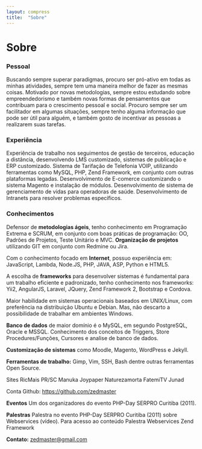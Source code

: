 ```yaml
---
layout: compress
title:  "Sobre"
---
```


# Sobre


### Pessoal

Buscando sempre superar paradigmas, procuro ser pró-ativo em todas as minhas atividades, sempre tem uma maneira melhor de fazer as mesmas coisas.
Motivado por novas metodologias, sempre estou estudando sobre empreendedorismo e também novas formas de pensamentos que contribuam para o crescimento pessoal e social.
Procuro sempre ser um facilitador em algumas situações, sempre tenho alguma informação que pode ser útil para alguém, e também gosto de incentivar as pessoas a realizarem suas tarefas.


### Experiência

Experiência de trabalho nos seguimentos de gestão de terceiros, educação a distância, desenvolvendo LMS customizado, sistemas de publicação e ERP customizado.
Sistema de Tarifação de Telefonia VOIP, utilizando ferramentas como MySQL, PHP, Zend Framework, em conjunto com outras plataformas legadas.
Desenvolvimento de E-comerce customizando o sistema Magento e instalação de módulos.
Desenvolvimento de sistema de gerenciamento de vidas para operadoras de saúde.
Desenvolvimento de Intranets para resolver problemas específicos.

### Conhecimentos

Defensor de **metodologias ágeis**, tenho conhecimento em Programação Extrema e SCRUM, em conjunto com boas práticas de programação: OO, Padrões de Projetos, Teste Unitário e MVC.
**Organização de projetos** utilizando GIT em conjunto com Redmine ou Jira.

Com o conhecimento focado em **Internet**, possuo experiência em: JavaScript, Lambda, Node.JS, PHP, JAVA, ASP, Python e HTML5.

A escolha de **frameworks** para desenvolver sistemas é fundamental para um trabalho eficiente e padronizado, tenho conhecimento nos frameworks: Yii2, AngularJS, Laravel, JQuery, Zend Framework 2, Bootstrap e Cordova.

Maior habilidade em sistemas operacionais baseados em UNIX/Linux, com preferência na distribuição Ubuntu e Debian. Mas, não descarto a possibilidade de trabalhar em ambientes Windows.

**Banco de dados** de maior domínio é o MySQL, em segundo PostgreSQL, Oracle e MSSQL. Conhecimento dos conceitos de Triggers, Store Procedures/Funções, Cursores e analise de banco de dados.

**Customização de sistemas** como Moodle, Magento, WordPress e Jekyll.

**Ferramentas de trabalho:** Gimp, Vim, SSH, Bash dentre outras ferramentas Open Source.

Sites
RicMais PR/SC
Manuka
Joypaper
Naturezamorta
FatemiTV
Junad

Conta Github: https://github.com/zedmaster

**Eventos**
Um dos organizadores do evento PHP-Day SERPRO Curitiba (2011).

**Palestras**
Palestra no evento PHP-Day SERPRO Curitiba (2011) sobre Webservices (vídeo). Para acesso ao conteúdo Palestra Webservices Zend Framework


**Contato:** zedmaster@gmail.com